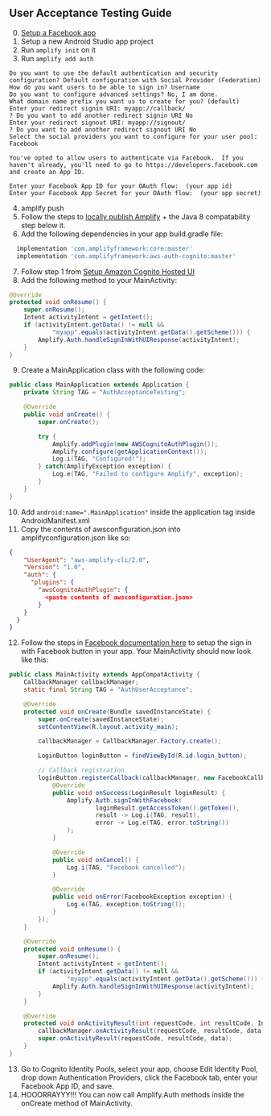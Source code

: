 ## User Acceptance Testing Guide

0. [Setup a Facebook app](https://aws-amplify.github.io/docs/sdk/android/authentication#facebook-with-cognito-identity)
1. Setup a new Android Studio app project
2. Run `amplify init` on it
3. Run `amplify add auth`

```terminal
Do you want to use the default authentication and security configuration? Default configuration with Social Provider (Federation)
How do you want users to be able to sign in? Username
Do you want to configure advanced settings? No, I am done.
What domain name prefix you want us to create for you? (default)
Enter your redirect signin URI: myapp://callback/
? Do you want to add another redirect signin URI No
Enter your redirect signout URI: myapp://signout/
? Do you want to add another redirect signout URI No
Select the social providers you want to configure for your user pool: Facebook

You've opted to allow users to authenticate via Facebook.  If you haven't already, you'll need to go to https://developers.facebook.com and create an App ID.

Enter your Facebook App ID for your OAuth flow:  (your app id)
Enter your Facebook App Secret for your OAuth flow:  (your app secret)
```

4. amplify push
5. Follow the steps to [locally publish Amplify](https://github.com/aws-amplify/amplify-android#local-publishing-of-artifacts) + the Java 8 compatability step below it.
6. Add the following dependencies in your app build.gradle file:

```gradle
  implementation 'com.amplifyframework:core:master'
  implementation 'com.amplifyframework:aws-auth-cognito:master'
```

7. Follow step 1 from [Setup Amazon Cognito Hosted UI](https://aws-amplify.github.io/docs/sdk/android/authentication#setup-amazon-cognito-hosted-ui-in-android-app)
8. Add the following method to your MainActivity:

```java
@Override
protected void onResume() {
    super.onResume();
    Intent activityIntent = getIntent();
    if (activityIntent.getData() != null &&
            "myapp".equals(activityIntent.getData().getScheme())) {
        Amplify.Auth.handleSignInWithUIResponse(activityIntent);
    }
}
```

9. Create a MainApplication class with the following code:

```java
public class MainApplication extends Application {
    private String TAG = "AuthAcceptanceTesting";

    @Override
    public void onCreate() {
        super.onCreate();

        try {
            Amplify.addPlugin(new AWSCognitoAuthPlugin());
            Amplify.configure(getApplicationContext());
            Log.i(TAG, "Configured!");
        } catch(AmplifyException exception) {
            Log.e(TAG, "Failed to configure Amplify", exception);
        }
    }
}
```

10. Add `android:name=".MainApplication"` inside the application tag inside AndroidManifest.xml
11. Copy the contents of awsconfiguration.json into amplifyconfiguration.json like so:

```json
{
    "UserAgent": "aws-amplify-cli/2.0",
    "Version": "1.0",
    "auth": {
      "plugins": {
        "awsCognitoAuthPlugin": {
          <paste contents of awsconfiguration.json>
        }
    }
  }
}
```

12. Follow the steps in [Facebook documentation here](https://developers.facebook.com/docs/facebook-login/android/) to setup the sign in with Facebook button in your app. Your MainActivity should now look like this:

```java
public class MainActivity extends AppCompatActivity {
    CallbackManager callbackManager;
    static final String TAG = "AuthUserAcceptance";

    @Override
    protected void onCreate(Bundle savedInstanceState) {
        super.onCreate(savedInstanceState);
        setContentView(R.layout.activity_main);

        callbackManager = CallbackManager.Factory.create();

        LoginButton loginButton = findViewById(R.id.login_button);

        // Callback registration
        loginButton.registerCallback(callbackManager, new FacebookCallback<LoginResult>() {
            @Override
            public void onSuccess(LoginResult loginResult) {
                Amplify.Auth.signInWithFacebook(
                        loginResult.getAccessToken().getToken(),
                        result -> Log.i(TAG, result),
                        error -> Log.e(TAG, error.toString())
                );
            }

            @Override
            public void onCancel() {
                Log.i(TAG, "Facebook cancelled");
            }

            @Override
            public void onError(FacebookException exception) {
                Log.e(TAG, exception.toString());
            }
        });
    }

    @Override
    protected void onResume() {
        super.onResume();
        Intent activityIntent = getIntent();
        if (activityIntent.getData() != null &&
                "myapp".equals(activityIntent.getData().getScheme())) {
            Amplify.Auth.handleSignInWithUIResponse(activityIntent);
        }
    }

    @Override
    protected void onActivityResult(int requestCode, int resultCode, Intent data) {
        callbackManager.onActivityResult(requestCode, resultCode, data);
        super.onActivityResult(requestCode, resultCode, data);
    }
}
```
13. Go to Cognito Identity Pools, select your app, choose Edit Identity Pool, drop down Authentication Providers, click the Facebook tab, enter your Facebook App ID, and save.
13. HOOORRAYYY!!! You can now call Amplify.Auth methods inside the onCreate method of MainActivity.
